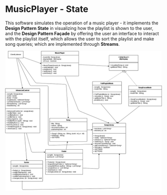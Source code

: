# MusicPlayer - State

This software simulates the operation of a music player - it implements the **Design Pattern State** in visualizing how the playlist is shown to the user, and the **Design Pattern Façade** by offering the user an interface to interact with the playlist itself, which allows the user to sort the playlist and make song queries; which are implemented through **Streams**. 
  
![UML Class Diagram](./MusicPlayer.png)
